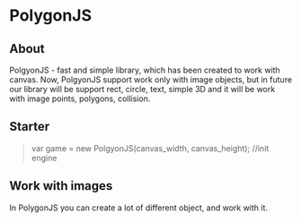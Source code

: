 # PolygonJS
## About
   PolgyonJS - fast and simple library, which has been created to work with canvas. Now, PolgyonJS support work only with image objects,      but in future our library will be support rect, circle, text, simple 3D and it will be work with image points, polygons, collision.
   
## Starter
> var game = new PolgyonJS(canvas_width, canvas_height); //init engine 
## Work with images 
   In PolygonJS you can create a lot of different object, and work with it. 
